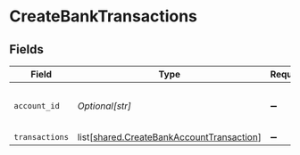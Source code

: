 # CreateBankTransactions


## Fields

| Field                                                                                                | Type                                                                                                 | Required                                                                                             | Description                                                                                          | Example                                                                                              |
| ---------------------------------------------------------------------------------------------------- | ---------------------------------------------------------------------------------------------------- | ---------------------------------------------------------------------------------------------------- | ---------------------------------------------------------------------------------------------------- | ---------------------------------------------------------------------------------------------------- |
| `account_id`                                                                                         | *Optional[str]*                                                                                      | :heavy_minus_sign:                                                                                   | Unique identifier for a bank account.                                                                | 13d946f0-c5d5-42bc-b092-97ece17923ab                                                                 |
| `transactions`                                                                                       | list[[shared.CreateBankAccountTransaction](undefined/models/shared/createbankaccounttransaction.md)] | :heavy_minus_sign:                                                                                   | N/A                                                                                                  |                                                                                                      |